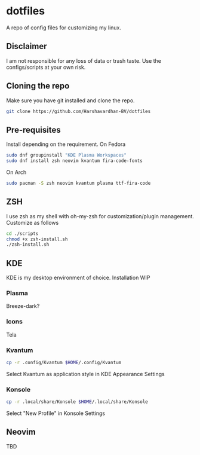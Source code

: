 # dotfiles
A repo of config files for customizing my linux. 

## Disclaimer
I am not responsible for any loss of data or trash taste. Use the configs/scripts at your own risk.

## Cloning the repo
Make sure you have git installed and clone the repo. 
```bash
git clone https://github.com/Harshavardhan-BV/dotfiles
````
## Pre-requisites
Install depending on the requirement.
On Fedora
```bash
sudo dnf groupinstall "KDE Plasma Workspaces"
sudo dnf install zsh neovim kvantum fira-code-fonts
```
On Arch
```bash
sudo pacman -S zsh neovim kvantum plasma ttf-fira-code
```

## ZSH
I use zsh as my shell with oh-my-zsh for customization/plugin management. Customize as follows
```bash
cd ./scripts
chmod +x zsh-install.sh
./zsh-install.sh
```

## KDE
KDE is my desktop environment of choice. Installation WIP
### Plasma
Breeze-dark?
### Icons
Tela

### Kvantum
```bash
cp -r .config/Kvantum $HOME/.config/Kvantum
```
Select Kvantum as application style in KDE Appearance Settings

### Konsole
```bash
cp -r .local/share/Konsole $HOME/.local/share/Konsole
```
Select "New Profile" in Konsole Settings

## Neovim
TBD


